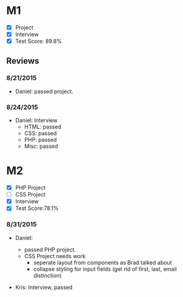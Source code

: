 # M1

- [x] Project
- [x] Interview
- [x] Test Score: 89.8%

## Reviews

### 8/21/2015
- Daniel: passed project.

### 8/24/2015
- Daniel: Interview
  - HTML: passed
  - CSS: passed
  - PHP: passed
  - Misc: passed

# M2
- [x] PHP Project
- [ ] CSS Project
- [x] Interview
- [x] Test Score:78.1%

### 8/31/2015
- Daniel:
  - passed PHP project. 
  - CSS Project needs work
    - seperate layout from components as Brad talked about
    - collapse styling for input fields (get rid of first, last, email distinction)
    
- Kris: Interview, passed
